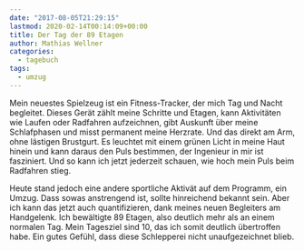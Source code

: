 ```yaml
---
date: "2017-08-05T21:29:15"
lastmod: 2020-02-14T00:14:09+00:00
title: Der Tag der 89 Etagen
author: Mathias Wellner
categories:
  - tagebuch
tags:
  - umzug
---
```

Mein neuestes Spielzeug ist ein Fitness-Tracker, der mich Tag und Nacht begleitet. Dieses Gerät zählt meine Schritte und Etagen, kann Aktivitäten wie Laufen oder Radfahren aufzeichnen, gibt Auskunft über meine Schlafphasen und misst permanent meine Herzrate. Und das direkt am Arm, ohne lästigen Brustgurt. Es leuchtet mit einem grünen Licht in meine Haut hinein und kann daraus den Puls bestimmen, der Ingenieur in mir ist fasziniert. Und so kann ich jetzt jederzeit schauen, wie hoch mein Puls beim Radfahren stieg. 

Heute stand jedoch eine andere sportliche Aktivät auf dem Programm, ein Umzug. Dass sowas anstrengend ist, sollte hinreichend bekannt sein. Aber ich kann das jetzt auch quantifizieren, dank meines neuen Begleiters am Handgelenk. Ich bewältigte 89 Etagen, also deutlich mehr als an einem normalen Tag. Mein Tagesziel sind 10, das ich somit deutlich übertroffen habe. Ein gutes Gefühl, dass diese Schlepperei nicht unaufgezeichnet blieb. 